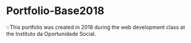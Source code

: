 # Portfolio-Base2018
:bulb:This portfolio was created in 2018 during the web development class at the Instituto da Oportunidade Social.
